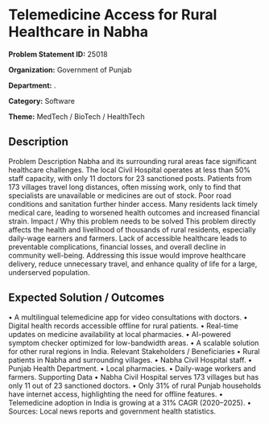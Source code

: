 # Telemedicine Access for Rural Healthcare in Nabha

**Problem Statement ID:** 25018

**Organization:** Government of Punjab

**Department:** .

**Category:** Software

**Theme:** MedTech / BioTech / HealthTech

## Description

Problem Description Nabha and its surrounding rural areas face significant healthcare challenges. The local Civil Hospital operates at less than 50% staff capacity, with only 11 doctors for 23 sanctioned posts. Patients from 173 villages travel long distances, often missing work, only to find that specialists are unavailable or medicines are out of stock. Poor road conditions and sanitation further hinder access. Many residents lack timely medical care, leading to worsened health outcomes and increased financial strain. Impact / Why this problem needs to be solved This problem directly affects the health and livelihood of thousands of rural residents, especially daily-wage earners and farmers. Lack of accessible healthcare leads to preventable complications, financial losses, and overall decline in community well-being. Addressing this issue would improve healthcare delivery, reduce unnecessary travel, and enhance quality of life for a large, underserved population.

## Expected Solution / Outcomes

• A multilingual telemedicine app for video consultations with doctors. • Digital health records accessible offline for rural patients. • Real-time updates on medicine availability at local pharmacies. • AI-powered symptom checker optimized for low-bandwidth areas. • A scalable solution for other rural regions in India. Relevant Stakeholders / Beneficiaries • Rural patients in Nabha and surrounding villages. • Nabha Civil Hospital staff. • Punjab Health Department. • Local pharmacies. • Daily-wage workers and farmers. Supporting Data • Nabha Civil Hospital serves 173 villages but has only 11 out of 23 sanctioned doctors. • Only 31% of rural Punjab households have internet access, highlighting the need for offline features. • Telemedicine adoption in India is growing at a 31% CAGR (2020–2025). • Sources: Local news reports and government health statistics.

